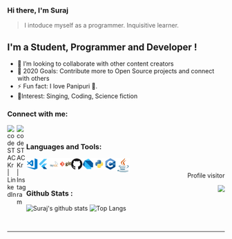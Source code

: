 ### Hi there, I'm Suraj 
> I intoduce myself as a programmer.
> Inquisitive learner.

## I'm a Student, Programmer and Developer !
- 👯 I’m looking to collaborate with other content creators
- 🥅 2020 Goals: Contribute more to Open Source projects and connect with others
- ⚡ Fun fact: I love Panipuri 🤣.
- 🌱Interest: Singing, Coding, Science fiction

### Connect with me:

[<img align="left" alt="codeSTACKr | LinkedIn" width="22px" src="https://cdn.jsdelivr.net/npm/simple-icons@v3/icons/linkedin.svg" />][linkedin]
[<img align="left" alt="codeSTACKr | Instagram" width="22px" src="https://cdn.jsdelivr.net/npm/simple-icons@v3/icons/instagram.svg" />][instagram]

<br />

### Languages and Tools:

<img align="left" alt="Visual Studio Code" width="26px" src="https://raw.githubusercontent.com/github/explore/80688e429a7d4ef2fca1e82350fe8e3517d3494d/topics/visual-studio-code/visual-studio-code.png" />
<img align="left" alt="Flutter" width="26px" src="https://raw.githubusercontent.com/github/explore/80688e429a7d4ef2fca1e82350fe8e3517d3494d/topics/flutter/flutter.png" />
<img align="left" alt="MySQL" width="26px" src="https://raw.githubusercontent.com/github/explore/80688e429a7d4ef2fca1e82350fe8e3517d3494d/topics/mysql/mysql.png" />
<img align="left" alt="Git" width="26px" src="https://raw.githubusercontent.com/github/explore/80688e429a7d4ef2fca1e82350fe8e3517d3494d/topics/git/git.png" />
<img align="left" alt="GitHub" width="26px" src="https://raw.githubusercontent.com/github/explore/78df643247d429f6cc873026c0622819ad797942/topics/github/github.png" />
<img align="left" alt="Dart" width="26px" src="https://raw.githubusercontent.com/github/explore/78df643247d429f6cc873026c0622819ad797942/topics/dart/dart.png" />
<img align="left" alt="Python" width="26px" src="https://raw.githubusercontent.com/github/explore/78df643247d429f6cc873026c0622819ad797942/topics/python/python.png" />
<img align="left" alt="C++" width="26px" src="https://raw.githubusercontent.com/github/explore/78df643247d429f6cc873026c0622819ad797942/topics/cpp/cpp.png" />
<img align="left" alt="Java" width="32px" src="https://raw.githubusercontent.com/github/explore/78df643247d429f6cc873026c0622819ad797942/topics/java/java.png" />

<br />

<a>
 <p align="right" >Profile visitor</p>
 <img align="right" src="https://visitor-badge.glitch.me/badge?page_id=page.id" />
</a>

### Github Stats :

![Suraj's github stats](https://github-readme-stats.vercel.app/api?username=suraj0223&show_icons=true&theme=dark)
![Top Langs](https://github-readme-stats.vercel.app/api/top-langs/?username=suraj0223&theme=cobalt&layout=compact)

<br />

---

[instagram]: https://www.instagram.com/suraj_7_kumar
[linkedin]: https://www.linkedin.com/in/suraj-kumar-05889b194
